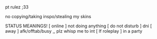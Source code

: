 pt rulez ;33

no copying/taking inspo/stealing my skins

STATUS MEANINGS!
[ online ] not doing anything
[ do not disturb ] dni
[ away ] afk/offtab/busy ,, plz whisp me to int
[ lf roleplay ] in a party

